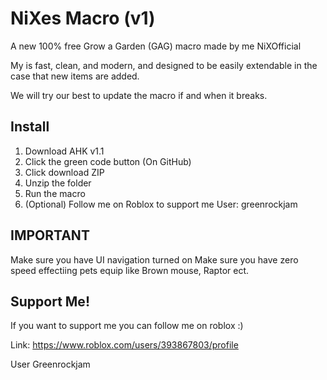 # NiXes Macro (v1)

A new 100% free Grow a Garden (GAG) macro made by me NiXOfficial

My is fast, clean, and modern, and designed to be easily extendable in the case that new items are added.

We will try our best to update the macro if and when it breaks.

## Install

1. Download AHK v1.1
2. Click the green code button (On GitHub)
3. Click download ZIP
4. Unzip the folder
5. Run the macro
6. (Optional) Follow me on Roblox to support me User: greenrockjam

## IMPORTANT

Make sure you have UI navigation turned on
Make sure you have zero speed effectiing pets equip like Brown mouse, Raptor ect.

## Support Me!

If you want to support me you can follow me on roblox :)

Link: https://www.roblox.com/users/393867803/profile

User Greenrockjam 



